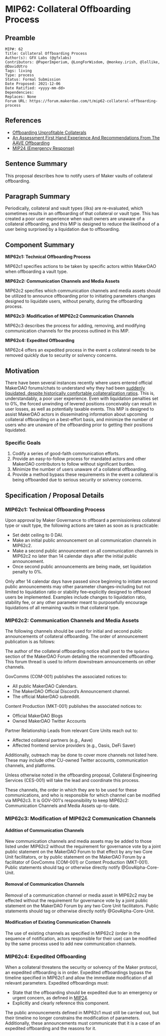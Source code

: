 # MIP62: Collateral Offboarding Process

## Preamble

```
MIP#: 62
Title: Collateral Offboarding Process
Author(s): GFX Labs (@gfxlabs)
Contributors: @PaperImperium, @LongForWisdom, @monkey.irish, @lollike, @DavidUtro
Tags: living
Type: process
Status: Formal Submission
Date Proposed: 2021-12-06
Date Ratified: <yyyy-mm-dd>
Dependencies:
Replaces: None
Forum URL: https://forum.makerdao.com/t/mip62-collateral-offboarding-process
```

## References

* [Offboarding Unprofitable Collaterals](https://forum.makerdao.com/t/offboarding-unprofitable-collaterals/9785)
* [An Assessment First Hand Experience And Recommendations From The AAVE Offboarding](https://forum.makerdao.com/t/an-assessment-first-hand-experience-and-recommendations-from-the-aave-offboarding/11836)
* [MIP24 (Emergency Response)](https://mips.makerdao.com/mips/details/MIP24)

## Sentence Summary

This proposal describes how to notify users of Maker vaults of collateral offboarding.

## Paragraph Summary

Periodically, collateral and vault types (ilks) are re-evaluated, which sometimes results in an offboarding of that collateral or vault type. This has created a poor user experience when vault owners are unaware of a collateral offboarding, and this MIP is designed to reduce the likelihood of a user being surprised by a liquidation due to offboarding.

## Component Summary

**MIP62c1: Technical Offboarding Process**

MIP62c1 specifies actions to be taken by specific actors within MakerDAO when offboarding a vault type.

**MIP62c2: Communication Channels and Media Assets**

MIP62c2 specifies which communication channels and media assets should be utilized to announce offboarding prior to initiating parameters changes designed to liquidate users, without penalty, during the offboarding process.

**MIP62c3: Modification of MIP62c2 Communication Channels**

MIP62c3 describes the process for adding, removing, and modifying communication channels for the process outlined in this MIP.

**MIP62c4: Expedited Offboarding**

MIP62c4 offers an expedited process in the event a collateral needs to be removed quickly due to security or solvency concerns.

## Motivation

There have been several instances recently where users entered official MakerDAO forums/chats to understand why they had been [suddenly liquidated, despite historically comfortable collateralization ratios](https://forum.makerdao.com/t/an-assessment-first-hand-experience-and-recommendations-from-the-aave-offboarding/11836). This is, understandably, a poor user experience. Even with liquidation penalties set to 0%, the forced unwinding of levered positions conceivably can result in user losses, as well as potentially taxable events. This MIP is designed to assist MakerDAO actors in disseminating information about upcoming collateral offboarding on a best-effort basis, and minimize the number of users who are unaware of the offboarding prior to getting their positions liquidated.

### Specific Goals

1. Codify a series of good-faith communication efforts.
2. Provide an easy-to-follow process for mandated actors and other MakerDAO contributors to follow without significant burden.
3. Minimize the number of users unaware of a collateral offboarding.
4. Provide a method bypass these requirements in the event a collateral is being offboarded due to serious security or solvency concerns.

## Specification / Proposal Details

### MIP62c1: Technical Offboarding Process

Upon approval by Maker Governance to offboard a permissionless collateral type or vault type, the following actions are taken as soon as is practicable:

- Set debt ceiling to 0 DAI.
- Make an initial public announcement on all communication channels in MIP62c2.
- Make a second public announcement on all communication channels in MIP62c2 no later than 14 calendar days after the initial public announcement.
- Once second public announcements are being made, set liquidation penalty to 0%.

Only after 14 calendar days have passed since beginning to initiate second public announcements may other parameter changes–including but not limited to liquidation ratio or stability fee–explicitly designed to offboard users be implemented. Examples include changes to liquidation ratio, stability fee, or any other parameter meant to purposefully encourage liquidations of all remaining vaults in that collateral type.

### MIP62c2: Communication Channels and Media Assets

The following channels should be used for initial and second public announcements of collateral offboarding. The order of announcement publication is as follows:

The author of the collateral offboarding notice shall post to the `Updates` section of the MakerDAO Forum detailing the recommended offboarding. This forum thread is used to inform downstream announcements on other channels.

GovComms (COM-001) publishes the associated notices to:

- All public MakerDAO Calendars.
- The MakerDAO Official Discord’s Announcement channel.
- The official MakerDAO subreddit.

Content Production (MKT-001) publishes the associated notices to:

- Official MakerDAO Blogs
- Owned MakerDAO Twitter Accounts

Partner Relationship Leads from relevant Core Units reach out to:

- Affected collateral partners (e.g., Aave)
- Affected frontend service providers (e.g., Oasis, DeFi Saver)

Additionally, outreach may be done to cover more channels not listed here. These may include other CU-owned Twitter accounts, communication channels, and platforms.

Unless otherwise noted in the offboarding proposal, Collateral Engineering Services (CES-001) will take the lead and coordinate this process.

These channels, the order in which they are to be used for these communications, and who is responsible for which channel can be modified via MIP62c3. It is GOV-001's responsibility to keep MIP62c2: Communication Channels and Media Assets up-to-date.

### MIP62c3: Modification of MIP62c2 Communication Channels

#### Addition of Communication Channels

New communication channels and media assets may be added to those listed under MIP62c2 without the requirement for governance vote by a joint public statement on the MakerDAO Forum to that effect by any two Core Unit facilitators, or by public statement on the MakerDAO Forum by a facilitator of GovComms (COM-001) or Content Production (MKT-001). Public statements should tag or otherwise directly notify @GovAlpha-Core-Unit. 

#### Removal of Communication Channels

Removal of a communication channel or media asset in MIP62c2 may be effected without the requirement for governance vote by a joint public statement on the MakerDAO Forum by any two Core Unit facilitators. Public statements should tag or otherwise directly notify @GovAlpha-Core-Unit. 

#### Modification of Existing Communication Channels

The use of existing channels as specified in MIP62c2 (order in the sequence of notification, actors responsible for their use) can be modified by the same process used to add new communication channels.

### MIP62c4: Expedited Offboarding

When a collateral threatens the security or solvency of the Maker protocol, an expedited offboarding is in order. Expedited offboardings bypass the timeline specified in MIP62c1 and allow the immediate modification of all relevant parameters. Expedited offboardings must:

- State that the offboarding should be expedited due to an emergency or urgent concern, as defined in [MIP24](https://github.com/makerdao/mips/blob/master/MIP24/mip24.md).
- Explicitly and clearly reference this component.

The public announcements defined in MIP62c1 must still be carried out, but their timeline no longer constrains the modification of parameters. Additionally, these announcements must communicate that it is a case of an expedited offboarding and the reasons for it.
